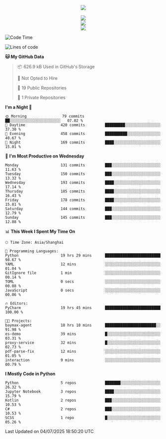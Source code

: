 <div align="center">
  <img src="https://readme-typing-svg.demolab.com?font=Zhi+Mang+Xing&size=40&pause=1000&color=000000&center=true&vCenter=true&lines=Baymax%E5%B0%8F%E6%8C%AF;Hello%20World"/><br/>
  <br/>
  <img src="https://skillicons.dev/icons?i=java,kotlin,python,c,cpp,html,css,javascript" /><br/>
  <img src="https://skillicons.dev/icons?i=spring,vue,pytorch,maven,gradle,mysql,sqlite,linux" /><br/>
  <img src="https://skillicons.dev/icons?i=idea,pycharm,webstorm,androidstudio,vscode,git,vim,md" /><br/>
</div>

<!--START_SECTION:waka-->
![Code Time](http://img.shields.io/badge/Code%20Time-1%2C095%20hrs%2028%20mins-blue)

![Lines of code](https://img.shields.io/badge/From%20Hello%20World%20I%27ve%20Written-6.1%20million%20lines%20of%20code-blue)

**🐱 My GitHub Data** 

> 📦 626.9 kB Used in GitHub's Storage 
 > 
> 🚫 Not Opted to Hire
 > 
> 📜 19 Public Repositories 
 > 
> 🔑 1 Private Repositories 
 > 
**I'm a Night 🦉** 

```text
🌞 Morning                79 commits          ██░░░░░░░░░░░░░░░░░░░░░░░   07.02 % 
🌆 Daytime                420 commits         █████████░░░░░░░░░░░░░░░░   37.30 % 
🌃 Evening                458 commits         ██████████░░░░░░░░░░░░░░░   40.67 % 
🌙 Night                  169 commits         ████░░░░░░░░░░░░░░░░░░░░░   15.01 % 
```
📅 **I'm Most Productive on Wednesday** 

```text
Monday                   131 commits         ███░░░░░░░░░░░░░░░░░░░░░░   11.63 % 
Tuesday                  150 commits         ███░░░░░░░░░░░░░░░░░░░░░░   13.32 % 
Wednesday                193 commits         ████░░░░░░░░░░░░░░░░░░░░░   17.14 % 
Thursday                 185 commits         ████░░░░░░░░░░░░░░░░░░░░░   16.43 % 
Friday                   178 commits         ████░░░░░░░░░░░░░░░░░░░░░   15.81 % 
Saturday                 144 commits         ███░░░░░░░░░░░░░░░░░░░░░░   12.79 % 
Sunday                   145 commits         ███░░░░░░░░░░░░░░░░░░░░░░   12.88 % 
```


📊 **This Week I Spent My Time On** 

```text
🕑︎ Time Zone: Asia/Shanghai

💬 Programming Languages: 
Python                   19 hrs 29 mins      █████████████████████████   98.67 % 
YAML                     12 mins             ░░░░░░░░░░░░░░░░░░░░░░░░░   01.04 % 
GitIgnore file           1 min               ░░░░░░░░░░░░░░░░░░░░░░░░░   00.14 % 
TOML                     0 secs              ░░░░░░░░░░░░░░░░░░░░░░░░░   00.08 % 
JavaScript               0 secs              ░░░░░░░░░░░░░░░░░░░░░░░░░   00.06 % 

🔥 Editors: 
PyCharm                  19 hrs 45 mins      █████████████████████████   100.00 % 

🐱‍💻 Projects: 
baymax-agent             18 hrs 10 mins      ███████████████████████░░   91.98 % 
es-demo                  39 mins             █░░░░░░░░░░░░░░░░░░░░░░░░   03.31 % 
proxy-service            32 mins             █░░░░░░░░░░░░░░░░░░░░░░░░   02.73 % 
pdf-parse-fix            12 mins             ░░░░░░░░░░░░░░░░░░░░░░░░░   01.05 % 
interaction              9 mins              ░░░░░░░░░░░░░░░░░░░░░░░░░   00.79 % 
```

**I Mostly Code in Python** 

```text
Python                   5 repos             ███████░░░░░░░░░░░░░░░░░░   26.32 % 
Jupyter Notebook         3 repos             ████░░░░░░░░░░░░░░░░░░░░░   15.79 % 
Kotlin                   2 repos             ███░░░░░░░░░░░░░░░░░░░░░░   10.53 % 
C#                       2 repos             ███░░░░░░░░░░░░░░░░░░░░░░   10.53 % 
SCSS                     1 repo              █░░░░░░░░░░░░░░░░░░░░░░░░   05.26 % 
```




 Last Updated on 04/07/2025 18:50:20 UTC
<!--END_SECTION:waka-->





